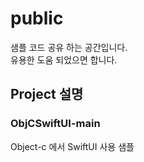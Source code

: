 # public
샘플 코드 공유 하는 공간입니다.<br>
유용한 도움 되었으면 합니다.

<h2>Project 설명</h2>
<h3>ObjCSwiftUI-main</h3>
Object-c 에서 SwiftUI 사용 샘플<br>
